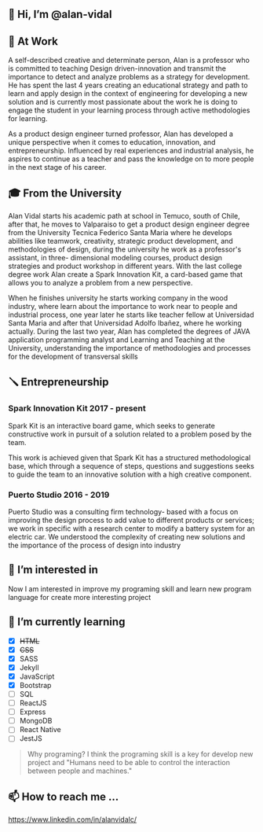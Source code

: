 
## 👋 Hi, I’m @alan-vidal

## 🧰 At Work
A self-described creative and determinate person, Alan is a professor who is committed to teaching Design driven-innovation and transmit the importance to detect and analyze problems as a strategy for development. He has spent the last 4 years creating an educational strategy and path to learn and apply design in the context of engineering for developing a new solution and is currently most passionate about the work he is doing to engage the student in your learning process through active methodologies for learning.

As a product design engineer turned professor, Alan has developed a unique perspective when it comes to education, innovation, and entrepreneurship. Influenced by real experiences and industrial analysis, he aspires to continue as a teacher and pass the knowledge on to more people in the next stage of his career.

## 🎓 From the University
Alan Vidal starts his academic path at school in Temuco, south of Chile, after that, he moves to Valparaiso to get a product design engineer degree from the University Tecnica Federico Santa Maria where he develops abilities like teamwork, creativity, strategic product development, and methodologies of design, during the university he work as a professor's assistant, in three- dimensional modeling courses, product design strategies and product workshop in different years. With the last college degree work Alan create a Spark Innovation Kit, a card-based game that allows you to analyze a problem from a new perspective.

When he finishes university he starts working company in the wood industry, where learn about the importance to work near to people and industrial process, one year later he starts like teacher fellow at Universidad Santa Maria and after that Universidad Adolfo Ibañez, where he working actually. During the last two year, Alan has completed the degrees of JAVA application programming analyst and Learning and Teaching at the University, understanding the importance of methodologies and processes for the development of transversal skills

## 🪛 Entrepreneurship
### Spark Innovation Kit 2017 - present

Spark Kit is an interactive board game, which seeks to generate constructive work in pursuit of a solution related to a problem posed by the team.

This work is achieved given that Spark Kit has a structured methodological base, which through a sequence of steps, questions and suggestions seeks to guide the team to an innovative solution with a high creative component.

### Puerto Studio 2016 - 2019

Puerto Studio was a consulting firm technology- based with a focus on improving the design process to add value to different products or services; we work in specific with a research center to modify a battery system for an electric car. We understood the complexity of creating new solutions and the importance of the process of design into industry

## 👀 I’m interested in 

Now I am interested in improve my programing skill and learn new program language for create more interesting project

## 🌱 I’m currently learning

- [x] ~~HTML~~
- [x] ~~CSS~~
- [x] SASS
- [x] Jekyll
- [x] JavaScript
- [x] Bootstrap
- [ ] SQL
- [ ] ReactJS
- [ ] Express
- [ ] MongoDB
- [ ] React Native
- [ ] JestJS

> Why programing? I think the programing skill is a key for develop new project and "Humans need to be able to control the interaction between people and machines."

## 📫 How to reach me ...

https://www.linkedin.com/in/alanvidalc/
